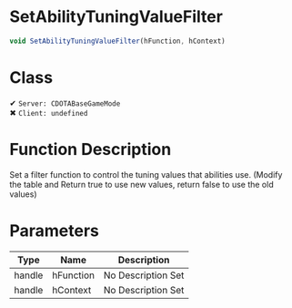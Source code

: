 # SetAbilityTuningValueFilter
```js
void SetAbilityTuningValueFilter(hFunction, hContext)
```
# Class
✔ `Server: CDOTABaseGameMode`  
✖ `Client: undefined`  

# Function Description
Set a filter function to control the tuning values that abilities use. (Modify the table and Return true to use new values, return false to use the old values)
# Parameters
Type|Name|Description
--|--|--
handle|hFunction|No Description Set
handle|hContext|No Description Set
